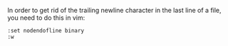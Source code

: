 In order to get rid of the trailing newline character in the last line of a file, you need to do this in vim:
```Vim
:set nodendofline binary
:w
```

